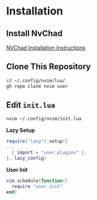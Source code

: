 # Installation

## Install NvChad
[NVChad Installation Instructions](https://nvchad.com/docs/quickstart/install) 

## Clone This Repository
```bash
cd ~/.config/nvim/lua/
gh repo clone nvim user
```

## Edit `init.lua`
```bash
nvim ~/.config/nvim/init.lua
```

**Lazy Setup**
```lua
require("lazy").setup({
...
  { import = "user.plugins" },
}, lazy_config)
```

**User Init**
```lua
vim.schedule(function()
  require "user.init"
end)

```
